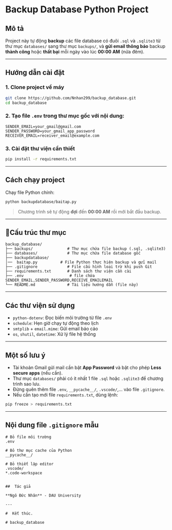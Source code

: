 #  Backup Database Python Project

##  Mô tả

Project này tự động **backup** các file database có đuôi `.sql` và `.sqlite3` từ thư mục `databases/` sang thư mục `backups/`, và **gửi email thông báo** backup **thành công** hoặc **thất bại** mỗi ngày vào lúc **00:00 AM** (nửa đêm).

---

## Hướng dẫn cài đặt

### 1. Clone project về máy

```bash
git clone https://github.com/Nnhan299/backup_database.git
cd backup_database
```

### 2. Tạo file `.env` trong thư mục gốc với nội dung:

```dotenv
SENDER_EMAIL=your_gmail@gmail.com
SENDER_PASSWORD=your_gmail_app_password
RECEIVER_EMAIL=receiver_email@example.com
```


### 3. Cài đặt thư viện cần thiết

```bash
pip install -r requirements.txt
```

---

##  Cách chạy project

Chạy file Python chính:

```bash
python backupdatabase/baitap.py
```

>  Chương trình sẽ tự động **đợi** đến **00:00 AM** rồi mới bắt đầu backup.

---

## 📂Cấu trúc thư mục

```
backup_database/
├── backups/               # Thư mục chứa file backup (.sql, .sqlite3)
├── databases/             # Thư mục chứa file database gốc
├── backupdatabase/
│──  baitap.py          # File Python thực hiện backup và gửi mail
├── .gitignore             # File cấu hình loại trừ khi push Git
├── requirements.txt       # Danh sách thư viện cần cài
├── .env                    # file chứa SENDER_EMAIL,SENDER_PASSWORD,RECEIVE_EMAILEMAIL
└── README.md              # Tài liệu hướng dẫn (file này)
```

---

##  Các thư viện sử dụng

- `python-dotenv`: Đọc biến môi trường từ file `.env`
- `schedule`: Hẹn giờ chạy tự động theo lịch
- `smtplib` + `email.mime`: Gửi email báo cáo
- `os`, `shutil`, `datetime`: Xử lý file hệ thống

---

##  Một số lưu ý

- Tài khoản Gmail gửi mail cần bật **App Password** và bật cho phép **Less secure apps** (nếu cần).
- Thư mục `databases/` phải có ít nhất 1 file `.sql` hoặc `.sqlite3` để chương trình sao lưu.
- Đừng quên thêm file `.env`, `__pycache__/`, `.vscode/`,... vào file `.gitignore`.
- Nếu cần tạo mới file `requirements.txt`, dùng lệnh:

```bash
pip freeze > requirements.txt
```

---

##  Nội dung file `.gitignore` mẫu

```
# Bỏ file môi trường
.env

# Bỏ thư mục cache của Python
__pycache__/

# Bỏ thiết lập editor
.vscode/
*.code-workspace


##  Tác giả

**Ngô Đức Nhân** - DAU University

---

#  Kết thúc.

# backup_database

